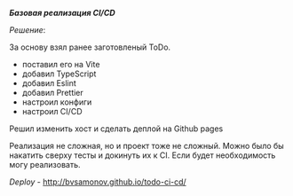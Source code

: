 ***Базовая реализация CI/CD***

*Решение*:

За основу взял ранее заготовленый ToDo.
-  поставил его на Vite
-  добавил TypeScript
-  добавил Eslint
-  добавил Prettier
-  настроил конфиги
-  настроил CI/CD

Решил изменить хост и сделать деплой на Github pages

Реализация не сложная, но и проект тоже не сложный. Можно было бы накатить сверху тесты и докинуть их к CI. Если будет необходимость могу реализовать.

*Deploy* - http://bvsamonov.github.io/todo-ci-cd/
